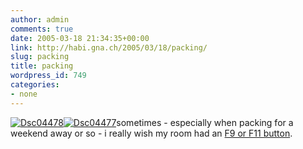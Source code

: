 ```yaml
---
author: admin
comments: true
date: 2005-03-18 21:34:35+00:00
link: http://habi.gna.ch/2005/03/18/packing/
slug: packing
title: packing
wordpress_id: 749
categories:
- none
---
```



[![Dsc04478](http://habi.gna.ch/blog/images/DSC04478-tm.jpg)](http://habi.gna.ch/blog/images/DSC04478.jpg)[![Dsc04477](http://habi.gna.ch/blog/images/DSC04477-tm.jpg)](http://habi.gna.ch/blog/images/DSC04477.jpg)sometimes - especially when packing for a weekend away or so - i really wish my room had an [F9 or F11 button](http://www.apple.com/macosx/features/expose/).

